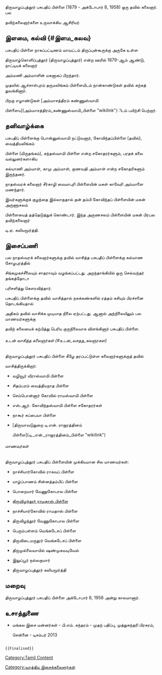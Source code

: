 திருவாழப்புத்தூர் பசுபதிப் பிள்ளை (1879 - அக்டோபார் 8, 1958) ஒரு தவில் கலைஞர். பல
தவிற்கலைஞர்களை உருவாக்கிய ஆசிரியர்.

## இளமை, கல்வி {#இளம_கலவ}

பசுபதிப் பிள்ளை நாகப்பட்டிணம் மாவட்டம் திருப்புன்கூருக்கு அருகே உள்ள
திருவாழ்கொளிப்புத்தூர் (திருவாழப்புத்தூர்) என்ற ஊரில் 1879-ஆம் ஆண்டு, நாட்டியக் கலைஞர்
அம்மணி அம்மாளின் மகனாகப் பிறந்தார்.

முதலில் ஆச்சாள்புரம் தருமலிங்கம் பிள்ளையிடம் நான்காண்டுகள் தவில் கற்கத் துவங்கினார்.
பிறகு எழாண்டுகள் [அம்மாசத்திரம் கண்ணுஸ்வாமி
பிள்ளைய](அம்மாசத்திரம்_கண்ணுஸ்வாமி_பிள்ளை "wikilink")ிடம் பயிற்சி பெற்றார்.

## தனிவாழ்க்கை

பசுபதிப் பிள்ளைக்கு பொன்னுஸ்வாமி நட்டுவனார், கோவிந்தப்பிள்ளை (தவில்), வைத்தியலிங்கம்
பிள்ளை (மிருதங்கம்), கந்தஸ்வாமி பிள்ளை என்ற சகோதரர்களும், பரதக் கலை வல்லுனர்களாகிய
கல்யாணி அம்மாள், காமு அம்மாள், குணவதி அம்மாள் என்ற சகோதரிகளும் இருந்தனர்.

நாதஸ்வரக் கலைஞர் சீர்காழி வையாபுரி பிள்ளையின் மகள் காவேரி அம்மாளை மணந்தார்.
இவர்களுக்குக் குழந்தை இல்லாததால் தன் தம்பி கோவிந்தப் பிள்ளையின் மகன் அருணாசலம்
பிள்ளையைத் தத்தெடுத்துக் கொண்டார். இந்த அருணசலம் பிள்ளையின் மகன் பிரபல தவிற்கலைஞர்
டி.ஏ. கலியமூர்த்தி.

## இசைப்பணி

பல நாதஸ்வரக் கலைஞர்களுக்கு தவில் வாசித்த பசுபதிப் பிள்ளைக்கு கல்யாண சோழபுரத்தில்
சிங்கமுகச்சீலையும் சாதராவும் வழங்கப்பட்டது. அறந்தாங்கியில் ஒரு செல்வந்தர் தங்கத்தோடா
பரிசளித்து கௌரவித்தார்.

பசுபதிப் பிள்ளைக்கு தவில் வாசித்தால் நகக்கண்களில் ரத்தம் கசியும் பிரச்சனை தொடங்கியதால்
அதிகம் தவில் வாசிக்க முடியாத நிலை ஏற்பட்டது. ஆனால் அந்நிலையிலும் பல மாணவர்களுக்கு
தவிற் கலையைக் கற்பித்து பெரிய குருநிலையாக விளங்கினார் பசுபதிப் பிள்ளை.

###### உடன் வாசித்த கலைஞர்கள் {#உடன_வசதத_கலஞரகள}

திருவாழப்புத்தூர் பசுபதிப் பிள்ளை கீழே தரப்பட்டுள்ள கலைஞர்களுக்குத் தவில்
வாசித்திருக்கிறார்:

-   வழிவூர் வீராஸ்வாமி பிள்ளை
-   சிதம்பரம் வைத்தியநாத பிள்ளை
-   செம்பொன்னார் கோவில் ராமஸ்வாமி பிள்ளை
-   எஸ்.ஆர். கோவிந்தஸ்வாமி பிள்ளை சகோதரர்கள்
-   நாகூர் சுப்பையா பிள்ளை
-   [திருவாவடுதுறை டி.என். ராஜரத்தினம்
    பிள்ளை](டி._என்._ராஜரத்தினம்_பிள்ளை "wikilink")

###### மாணவர்கள்

திருவாழப்புத்தூர் பசுபதிப் பிள்ளையின் முக்கியமான சில மாணவர்கள்:

-   நாச்சியார்கோவில் ராகவப் பிள்ளை
-   யாழ்ப்பாணம் சின்னத்தம்பிப் பிள்ளை
-   பொறையார் வேணுகோபால பிள்ளை
-   [திருவிழந்தூர் ராமதாஸ் பிள்ளை](திருவிழந்தூர்_ராமதாஸ்_பிள்ளை "wikilink")
-   நாச்சியார்கோவில் ராமதாஸ் பிள்ளை
-   திருவிழந்தூர் வேணுகோபால பிள்ளை
-   பெரும்பள்ளம் வெங்கடேசப் பிள்ளை
-   திருவிடைமருதூர் வெங்கடேசப் பிள்ளை
-   திருமுல்லைவாயில் ஷண்முகவடிவேல்
-   இலுப்பூர் நல்லகுமார்
-   திருவாழப்புத்தூர் கலியமூர்த்தி

## மறைவு

திருவாழப்புத்தூர் பசுபதிப் பிள்ளை அக்டோபார் 8, 1958 அன்று காலமானார்.

## உசாத்துணை

-   மங்கல இசை மன்னர்கள் - பி.எம். சுந்தரம் - முதற் பதிப்பு, முத்துசுந்தரி பிரசுரம்,
    சென்னை - டிசம்பர் 2013

```{=mediawiki}
{{Finalised}}
```
[Category:Tamil Content](Category:Tamil_Content "wikilink")
[Category:வாத்திய இசைக்கலைஞர்கள்](Category:வாத்திய_இசைக்கலைஞர்கள் "wikilink")
